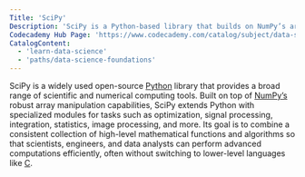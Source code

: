```yaml
---
Title: 'SciPy'
Description: 'SciPy is a Python-based library that builds on NumPy’s array operations to provide a wide range of mathematical, scientific, and engineering tools.'
Codecademy Hub Page: 'https://www.codecademy.com/catalog/subject/data-science'
CatalogContent:
  - 'learn-data-science'
  - 'paths/data-science-foundations'
---
```


SciPy is a widely used open-source [Python](https://www.codecademy.com/enrolled/courses/learn-python-3) library that provides a broad range of scientific and numerical computing tools. Built on top of [NumPy’s](https://www.codecademy.com/resources/docs/numpy) robust array manipulation capabilities, SciPy extends Python with specialized modules for tasks such as optimization, signal processing, integration, statistics, image processing, and more. Its goal is to combine a consistent collection of high-level mathematical functions and algorithms so that scientists, engineers, and data analysts can perform advanced computations efficiently, often without switching to lower-level languages like [C](https://www.codecademy.com/resources/docs/c).
